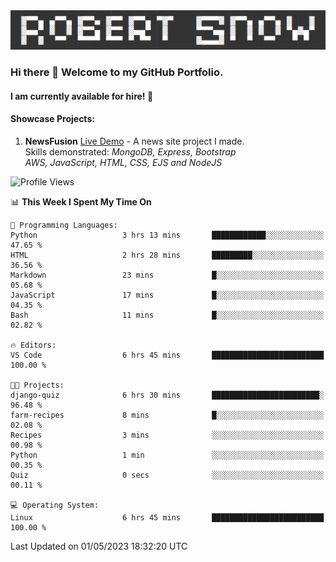 <img alt="myname" src="assets/name.png" />

### Hi there 👋 Welcome to my GitHub Portfolio.
#### I am currently available for hire!  :briefcase:

#### Showcase Projects:

1. **NewsFusion** [Live Demo](https://news-1-f7223358.deta.app/) - A news site project I made.\
Skills demonstrated: *MongoDB, Express, Bootstrap\
AWS, JavaScript, HTML, CSS, EJS and NodeJS*

<!--START_SECTION:waka-->
![Profile Views](http://img.shields.io/badge/Profile%20Views-13-blue)

📊 **This Week I Spent My Time On** 

```text
💬 Programming Languages: 
Python                   3 hrs 13 mins       ████████████░░░░░░░░░░░░░   47.65 % 
HTML                     2 hrs 28 mins       █████████░░░░░░░░░░░░░░░░   36.56 % 
Markdown                 23 mins             █░░░░░░░░░░░░░░░░░░░░░░░░   05.68 % 
JavaScript               17 mins             █░░░░░░░░░░░░░░░░░░░░░░░░   04.35 % 
Bash                     11 mins             █░░░░░░░░░░░░░░░░░░░░░░░░   02.82 % 

🔥 Editors: 
VS Code                  6 hrs 45 mins       █████████████████████████   100.00 % 

🐱‍💻 Projects: 
django-quiz              6 hrs 30 mins       ████████████████████████░   96.48 % 
farm-recipes             8 mins              █░░░░░░░░░░░░░░░░░░░░░░░░   02.08 % 
Recipes                  3 mins              ░░░░░░░░░░░░░░░░░░░░░░░░░   00.98 % 
Python                   1 min               ░░░░░░░░░░░░░░░░░░░░░░░░░   00.35 % 
Quiz                     0 secs              ░░░░░░░░░░░░░░░░░░░░░░░░░   00.11 % 

💻 Operating System: 
Linux                    6 hrs 45 mins       █████████████████████████   100.00 % 
```


 Last Updated on 01/05/2023 18:32:20 UTC
<!--END_SECTION:waka-->

<!--
**robjsnow/robjsnow** is a ✨ _special_ ✨ repository because its `README.md` (this file) appears on your GitHub profile.

Here are some ideas to get you started:

- 🔭 I’m currently working on ...
- 🌱 I’m currently learning ...
- 👯 I’m looking to collaborate on ...
- 🤔 I’m looking for help with ...
- 💬 Ask me about ...
- 📫 How to reach me: ...
- 😄 Pronouns: ...
- ⚡ Fun fact: ...
-->
